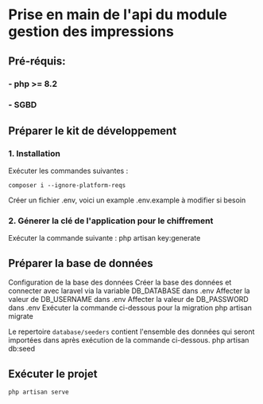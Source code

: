 # Prise en main de l'api du module gestion des impressions

## Pré-réquis:
### - php >= 8.2
### - SGBD

## Préparer le kit de développement
### 1. Installation
Exécuter les commandes suivantes :

    composer i --ignore-platform-reqs

Créer un fichier .env, voici un example .env.example à modifier si besoin

### 2. Génerer la clé de l'application pour le chiffrement
Exécuter la commande suivante :
    php artisan key:generate

## Préparer la base de données
Configuration de la base des données
    Créer la base des données et connecter avec laravel via la variable DB_DATABASE dans .env 
    Affecter la valeur de DB_USERNAME dans .env
    Affecter la valeur de DB_PASSWORD dans .env
Exécuter la commande ci-dessous pour la migration
    php artisan migrate

Le repertoire ```database/seeders``` contient l'ensemble des données qui seront importées dans après exécution de la commande ci-dessous.
    php artisan db:seed

## Exécuter le projet
    php artisan serve